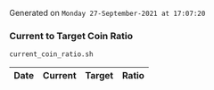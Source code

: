Generated on `Monday 27-September-2021 at 17:07:20`

### Current to Target Coin Ratio
`current_coin_ratio.sh`

Date|Current|Target|Ratio
---|---|---|---
